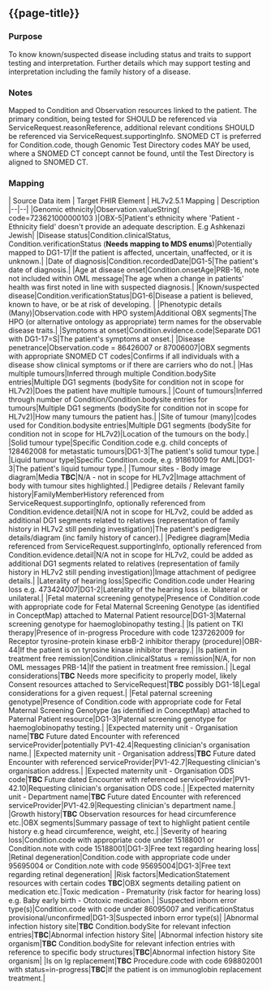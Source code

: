 ## {{page-title}}


### Purpose
To know known/suspected disease including status and traits to support testing and interpretation.
Further details which may support testing and interpretation including the family history of a disease.

### Notes
Mapped to Condition and Observation resources linked to the patient. The primary condition, being tested for SHOULD be referenced via ServiceRequest.reasonReference, additional relevant conditions SHOULD be referenced via ServiceRequest.supportingInfo. SNOMED CT is preferred for Condition.code, though Genomic Test Directory codes MAY be used, where a SNOMED CT concept cannot be found, until the Test Directory is aligned to SNOMED CT.

### Mapping
| Source Data item | Target FHIR Element | HL7v2.5.1 Mapping | Description 
|--|--|
|Genomic ethnicity|Observation.valueString( code=723621000000103 )|OBX-5|Patient's ethnicity where 'Patient - Ethnicity field' doesn't provide an adequate description. E.g Ashkenazi Jewish|
|Disease status|Condition.clinicalStatus, Condition.verificationStatus (**Needs mapping to MDS enums**)|Potentially mapped to DG1-17|If the patient is affected, uncertain, unaffected, or it is unknown.|
|Date of diagnosis|Condition.recordedDate|DG1-5|The patient's date of diagnosis.|
|Age at disease onset|Condition.onsetAge|PRB-16, note not included within OML message|The age when a change in patients' health was first noted in line with suspected diagnosis.|
|Known/suspected disease|Condition.verificationStatus|DG1-6|Disease a patient is believed, known to have, or be at risk of developing. |
|Phenotypic details (Many)|Observation.code with HPO system|Additional OBX segments|The HPO (or alternative ontology as appropriate) term names for the observable disease traits.|
|Symptoms at onset|Condition.evidence.code|Separate DG1 with DG1-17=S|The patient's symptoms at onset.|
|Disease penetrance|Observation.code = 86426007 or 87006007|OBX segments with appropriate SNOMED CT codes|Confirms if all individuals with a disease show clinical symptoms or if there are carriers who do not.|
|Has multiple tumours|Inferred through multiple Condition.bodySite entries|Multiple DG1 segments (bodySite for condition not in scope for HL7v2)|Does the patient have multiple tumours.|
|Count of tumours|Inferred through number of Condition/Condition.bodysite entries for tumours|Multiple DG1 segments (bodySite for condition not in scope for HL7v2)|How many tumours the patient has.|
|Site of tumour (many)|codes used for Condition.bodysite entries|Multiple DG1 segments (bodySite for condition not in scope for HL7v2)|Location of the tumours on the body.|
|Solid tumour type|Specific Condition.code e.g. child concepts of 128462008 for metastatic tumours|DG1-3|The patient's solid tumour type.|
|Liquid tumour type|Specific Condition.code, e.g. 91861009 for AML|DG1-3|The patient's liquid tumour type.|
|Tumour sites - Body image diagram|Media **TBC**|N/A - not in scope for HL7v2|Image attachment of body with tumour sites highlighted.|
|Pedigree details / Relevant family history|FamilyMemberHistory referenced from ServiceRequest.supportingInfo, optionally referenced from Condition.evidence.detail|N/A not in scope for HL7v2, could be added as additional DG1 segments related to relatives (representation of family history in HL7v2 still pending investigation)|The patient's pedigree details/diagram (inc family history of cancer).|
|Pedigree diagram|Media referenced from ServiceRequest.supportingInfo, optionally referenced from Condition.evidence.detail|N/A not in scope for HL7v2, could be added as additional DG1 segments related to relatives (representation of family history in HL7v2 still pending investigation)|Image attachment of pedigree details.|
|Laterality of hearing loss|Specific Condition.code under Hearing loss e.g. 473424007|DG1-2|Laterality of the hearing loss i.e. bilateral or unilateral.|
|Fetal maternal screening genotype|Presence of Condition.code with appropriate code for Fetal Maternal Screening Genotype (as identified in ConceptMap) attached to Maternal Patient resource|DG1-3|Maternal screening genotype for haemoglobinopathy testing.|
|Is patient on TKI therapy|Presence of in-progress Procedure with code 1237262009 for Receptor tyrosine-protein kinase erbB-2 inhibitor therapy (procedure)|OBR-44|If the patient is on tyrosine kinase inhibitor therapy.|
|Is patient in treatment free remission|Condition.clinicalStatus = remission|N/A, for non OML messages PRB-14|If the patient in treatment free remission.|
|Legal considerations|**TBC** Needs more specificity to properly model, likely Consent resources attached to ServiceRequest|**TBC** possibly DG1-18|Legal considerations for a given request.|
|Fetal paternal screening genotype|Presence of Condition.code with appropriate code for Fetal Maternal Screening Genotype (as identified in ConceptMap) attached to Paternal Patient resource|DG1-3|Paternal screening genotype for haemoglobinopathy testing.|
|Expected maternity unit - Organisation name|**TBC** Future dated Encounter with referenced serviceProvider|potentially PV1-42.4|Requesting clinician's organisation name.|
|Expected maternity unit - Organisation address|**TBC** Future dated Encounter with referenced serviceProvider|PV1-42.7|Requesting clinician's organisation address.|
|Expected maternity unit - Organisation ODS code|**TBC** Future dated Encounter with referenced serviceProvider|PV1-42.10|Requesting clinician's organisation ODS code.|
|Expected maternity unit - Department name|**TBC** Future dated Encounter with referenced serviceProvider|PV1-42.9|Requesting clinician's department name.|
|Growth history|**TBC** Observation resources for head circumference etc.|OBX segments|Summary passage of text to highlight patient centile history e.g head circumference, weight, etc.|
|Severity of hearing loss|Condition.code with appropriate code under 15188001 or Condition.note with code 15188001|DG1-3|Free text regarding hearing loss|
|Retinal degeneration|Condition.code with appropriate code under 95695004 or Condition.note with code 95695004|DG1-3|Free text regarding retinal degeneration|
|Risk factors|MedicationStatement resources with certain codes **TBC**|OBX segments detailing patient on medication etc.|Toxic medication - Prematurity (risk factor for hearing loss) e.g. Baby early birth - Ototoxic medication.|
|Suspected inborn error type(s)|Condition.code with code under 86095007 and verificationStatus provisional/unconfirmed|DG1-3|Suspected inborn error type(s)|
|Abnormal infection history site|**TBC** Condition.bodySite for relevant infection entries|**TBC**|Abnormal infection history Site|
|Abnormal infection history site organism|**TBC** Condition.bodySite for relevant infection entries with reference to specific body structures|**TBC**|Abnormal infection history Site organism|
|Is on Ig replacement|**TBC** Procedure.code with code 698802001 with status=in-progress|**TBC**|If the patient is on immunoglobin replacement treatment.|

<!--
|Further clinical information|Linked Condition/Observation resources|Linked DG1/OBR segments|Clinical information which has not been captured elsewhere.|
|Further non clinical information.|ServiceRequest.note|NTE segments in OML message|Non-clinical information which has not been captured elsewhere.|
|Date of disease onset|Condition.onsetDateTime|N/A, for non OML messages PRB-16|The date when a change in patients health was first noted in line with suspected diagnosis.|
|ISTH BAT score|Observation.valueQuantity (note: no SNOMED code currently exists for the ISTH-BAT tool so this will need to be coded as text within Observation.code)|OBX-5|Bleeding score - high bleeding score is associated with the presence of an inherited bleeding disorder|
|Hepatic vs neurological presentation|Condition.code with either Hepatic or Neurological SNOMED codes|OBX/DG1 segments|Outcome of either Hepatic or Neurological.|

|MODY probability calculator score|Observation with code under 609561005 for Maturity-onset diabetes of the young (disorder)|OBX-5|Exeter's diabetic risk calculator|
|Insulin treated within 6 months of diagnosis|Presence of Procedure with appropriate Insulin Therapy code with performed\[x\] within six months of the ServiceRequest.authoredOn date|OBR-44|Has the patient been treated for insulin within the last 6 months of diagnosis.|
|Diagnosis during pregnancy|Overlap of Condition.recordedDate with Observation.effectivePeriod for pregnancy|PRB segment overlapping OBC for pregnancy|Was the patient diagnosed during pregnancy|
|Patient BMI at time of genomic test request|Observation with code 60621009 for Body mass index (observable entity) with effectiveDateTime same as ServiceRequest.authoredOn|OBX-5|Patient BMI at time of genomic test request|
|Patient BMI at time of diagnosis|Observation with code 60621009 with effectiveDateTime same Condition.recordedDate|OBX-5|Patient BMI at time of diagnosis|
|Maternal BMI at time of request|Observation with code 60621009 attached to maternal Patient resource with effectiveDateTime same as ServiceRequest.authoredOn|OBX-5|Maternal body mass index at time of request.|
|Paternal BMI at time of request|Observation with code 60621009 attached to paternal Patient resource with effectiveDateTime same as ServiceRequest.authoredOn|OBX-5|Paternal body mass index at time of request.|
|Initial therapy: Insulin subtype - Units per dose|First MedicationStatement.dosage.doseAndRate.doseQuantity with appropriate medicationCodeableConcept for Insulin|RXA-6|Initial therapy: Insulin subtype - Units per dose|
|Initial therapy: Insulin subtype - Frequency|First MedicationStatement.dosage.timing.repeat with appropriate medicationCodeableConcept for Insulin|RXA-12|Initial therapy: Insulin subtype - Frequency|
|Initial therapy: Insulin subtype - Oral hypoglycemic agents (OHA) subtype units per dose|First MedicationStatement.dosage.doseAndRate.doseQuantity with appropriate medicationCodeableConcept for Insulin OHA (codes under 420100005)|RXA-6|Initial therapy: Insulin subtype - Oral hypoglycemic agents (OHA) subtype units per dose|
|Initial therapy: Insulin subtype - Oral hypoglycemic agents (OHA) subtype frequency|First MedicationStatement.dosage.timing.repeat with appropriate medicationCodeableConcept for Insulin OHA (codes under 420100005)|RXA-12|Initial therapy: Insulin subtype - Oral hypoglycemic agents (OHA) subtype frequency|
|Current therapy: Insulin subtype - Units per dose|MedicationStatement.dosage.doseAndRate.doseQuantity with appropriate medicationCodeableConcept for Insulin|RXA-6|Current therapy: Insulin subtype - Units per dose|
|Current therapy: Insulin subtype - Frequency|MedicationStatement.dosage.timing.repeat with appropriate medicationCodeableConcept for Insulin|RXA-12|Current therapy: Insulin subtype - Frequency|
|Current therapy: Insulin subtype - Oral hypoglycaemic agents (OHA) subtype units per dose|MedicationStatement.dosage.doseAndRate.doseQuantity with appropriate medicationCodeableConcept for Insulin OHA (codes under 420100005)|RXA-6|Current therapy: Insulin subtype - Oral hypoglycaemic agents (OHA) subtype units per dose|
|Current therapy: Insulin subtype - Oral hypoglycaemic agents (OHA) subtype frequency|MedicationStatement.dosage.timing.repeat with appropriate medicationCodeableConcept for Insulin OHA (codes under 420100005)|RXA-12|Current therapy: Insulin subtype - Oral hypoglycemic agents (OHA) subtype frequency|
|Neonatal hypoglycemia treatment details|Procedure/MedicationStatement with appropriate code for treatment and reasonCode=52767006|OBR/RXA segments|Newborn hypoglycemia treatment details.|
|Neonatal hypoglycemia treatment start date|Procedure.performedPeriod.start / MedicationStatement.effectivePeriod.start|OBR-7|Newborn hypoglycemia treatment start date.|
|Neonatal hypoglycemia treatment end date|Procedure.performedPeriod.end / MedicationStatement.effectivePeriod.end|OBR-8|Newborn hypoglycemia treatment end date.|
|Birth weight|Observation with code 364589006|OBX-5|Weight at birth in grams.|
|Diabetic complications|Observation/Condition resources referencing original Diabetes Condition|OBX/PRB segments|Diabetic complications|
|Insulin dose at presentation|MedicationStatement.dosage.doseAndRate.doseQuantity with appropriate medicationCodeableConcept for Insulin and effectivePeriod overlapping Encounter date|RXA-6|Insulin dose at presentation (U/kg/day)|
|Insulin dose at time of genomic test request|MedicationStatement.dosage.doseAndRate.doseQuantity with appropriate medicationCodeableConcept for Insulin and effectivePeriod overlapping ServiceRequest.authoredOn date|RXA-6|Insulin dose at time of request (U/kg/day)|
|Is diabetes in remission|Inferred through Condition.clinicalStatus for Diabetes||Has patient's diabetes gone into remission.|
|Date of diabetes remission|Either inferred though history of changes to Condition resource or Condition.note|NTE segment attached to PRB|Date patient's diabetes went into remission.|
|Is diabetes in relapse|Inferred through Condition.clinicalStatus for Diabetes|PRB-14|Has patient's diabetes relapsed.|
|Date of diabetes relapse|Either inferred though history of changes to Condition resource or Condition.note||Date of diabetes relapse.|
|Current exocrine pancreatic treatment|Procedure/MedicationStatement for Conditions with exocrine/pancreatic codes|OBR/RXA segments|Is patient on exocrine pancreatic treatment.|
|Exocrine pancreatic treatment start date|MedicationStatement.effectiveDateTime or Procedure.performedDateTime|RXA-3|Date exocrine pancreatic treatment started.|
|Thyroid gland state|Condition.code with SNOMED code for issue|PRB-3|State of thyroid gland.|
|Pituitary tumour type|Condition.code with appropriate SNOMED code under 127024001|PRB-3|Pituitary tumour type|
|Pancreatic tumour type|Condition.code with appropriate SNOMED code under 126859007|PRB-3|Pancreatic tumour type|
|Phaeochromocytoma|Condition.bodySite, with appropriate Condition.code under SNOMED code 302835009|Not in scope for HL7v2|Phaeochromocytoma laterality|
|Paraganglioma location|Condition.bodySite, with appropriate Condition.code under SNOMED code 302833002|Not in scope for HL7v2|Paraganglioma location|
|Duration of hyperinsulism|Difference between Condition.onsetDateTime and abatementDataTime for code 83469008|PRB-9 - PRB-16|Duration of hyperinsulism|
|Current treatment|Set of MedicationStatement.medicationCodeableConcepts with effectivePeriod overlapping current time or status active|RXA-5|What is their current treatment to understand responsiveness.|
|Current treatment dose with units|MedicationStatement.dosage for treatment|RXA-6|Dose with units|
|Had response to current treatment|MedicationStatement.note (could include observations/condition resources to infer response but this may be difficult to interpret|NTE attached to RXA|Had response to current treatment|
|Name of other medications tried|Additional MedicationStatement resources|RXA segments|Name of other medications tried|
|Duration other medications tried|MedicationStatement.effectivePeriod|RXA-3|Duration other medications tried|
|Subcutaneous fat loss areas|Observation.bodySite with code 248316006 or child concepts of 248316006|OBX-5|Subcutaneous fat loss from:|
|Increased fat deposition areas|Observation.bodySite with code 248313003|Not in scope for HL7v2|Increased fat deposition location|
|Has absent reflexes|Observation with code 37280007|OBX-5|Has absent reflexes|
|Absent reflexes detail|Observation with child code under 37280007|OBX-5|Absent reflexes detail|
|Progeroid features|Condition.code with code 1216939003 or 1220589007|PRB-3|Progeroid features|
-->
<!-- 
| Source Data item | Non WGS Rare Disease | Non WGS Cancer | WGS Rare Disease | WGS Cancer | Target FHIR Element | HL7v2.5.1 Mapping | Description 
|--|--|
|CP - Date of diagnosis|N/A|N/A|N/A|Mandatory|Condition.recordedDate|PRB-7|The patient's date of diagnosis.|
|CP - Known or suspected rare disease|Optional|N/A|Optional|N/A|Condition.code (with verificationStatus provisional or unconfirmed)|PRB-3|Rare disease a patient is believed or known to have.|
|CP - Disease status|Mandatory|N/A|Mandatory|N/A|Condition.severity|PRB-14|If the patient is affected, unaffected or it is unknown, in regards to the disease.|
|CP - HPO term names|Optional|N/A|Mandatory|N/A|Condition.code with HPO system|Additional PRB segments (PRB-3)|The HPO term names for the patients observable disease traits.|
|CP - Date at onset|Optional|Optional|Optional|Optional|Condition.onsetDateTime|PRB-16|The patient's age at onset of disease.|
|CP - Symptoms at onset|Optional|Optional|Optional|Optional|Condition.evidence.code|OBX segments attached to PRB|The patient's symptoms at onset.|
|CP - Solid tumour type|N/A|Mandatory IF|N/A|Mandatory IF|Contained in Condition.code (a suitably specific code needs to be chosen)|PRB-3|The patient's solid tumour type.|
|CP - Liquid tumour type|N/A|Mandatory IF|N/A|Mandatory IF|Contained in Condition.code (a suitably specific code needs to be chosen)|PRB-3|The patient's liquid tumour type.|
|CP - Pedigree details/diagram|Mandatory IF|N/A|Mandatory IF|N/A|Condition.evidence.detail(reference(FamilyMemberHistory,Media))|N/A not in scope for HL7v2, could be added as additional PRB segments related to relatives|The patient's pedigree details/diagram.|
|CP - Consanguinity|Mandatory IF|N/A|Mandatory IF|N/A|Condition.evidence.detail(reference(FamilyMemberHistory.relationship))|N/A not in scope for HL7v2, use additional PRB segments as above, see Relative section for relationship mapping|The fact of immediate family being descended from the same ancestor.|
|CP - Disease penetrance (complete/incomplete)|Mandatory IF|N/A|Mandatory|N/A|Inferred through Condition.evidence.detail(reference(FamilyMemberHistory.condition)) elements for each individual |PRB segments related to relatives, though PRB-12 could be used|Confirms if all individuals with a disease show clinical symptoms or if there are carriers who do not.|
|CP - Pathological report|Optional|Optional|Optional|Mandatory|ServiceRequest.supportingInfo(DiagnosticReport)|ORU/OBR segments|The patient's pathological report produced prior to referral for genomic testing.|
|CP - Any additional information|Optional|Optional|Optional|Optional|Additional Condition or Observation resources with subject=Patient|Additional PRB segments|Further information linked to the patient's clinical presentation.|
-->